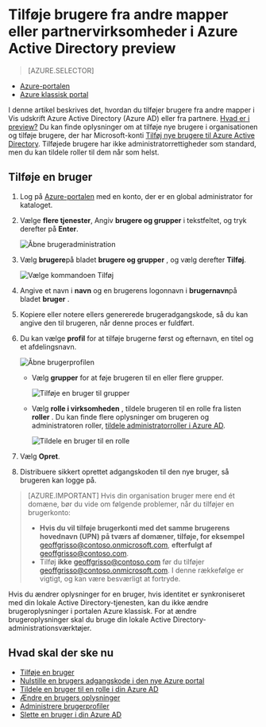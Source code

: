 <properties
    pageTitle="Føje brugere fra andre mapper eller partner firmaer i Azure Active Directory preview | Microsoft Azure"
    description="Beskriver, hvordan du tilføjer brugere eller ændre brugeroplysninger i Azure Active Directory, herunder eksterne og gæster brugere."
    services="active-directory"
    documentationCenter=""
    authors="curtand"
    manager="femila"
    editor=""/>

<tags
    ms.service="active-directory"
    ms.workload="identity"
    ms.tgt_pltfrm="na"
    ms.devlang="na"
    ms.topic="article"
    ms.date="09/12/2016"
    ms.author="curtand"/>

# <a name="add-users-from-other-directories-or-partner-companies-in-azure-active-directory-preview"></a>Tilføje brugere fra andre mapper eller partnervirksomheder i Azure Active Directory preview

> [AZURE.SELECTOR]
- [Azure-portalen](active-directory-users-create-external-azure-portal.md)
- [Azure klassisk portal](active-directory-create-users-external.md)

I denne artikel beskrives det, hvordan du tilføjer brugere fra andre mapper i Vis udskrift Azure Active Directory (Azure AD) eller fra partnere. [Hvad er i preview?](active-directory-preview-explainer.md) Du kan finde oplysninger om at tilføje nye brugere i organisationen og tilføje brugere, der har Microsoft-konti [Tilføj nye brugere til Azure Active Directory](active-directory-users-create-azure-portal.md). Tilføjede brugere har ikke administratorrettigheder som standard, men du kan tildele roller til dem når som helst.

## <a name="add-a-user"></a>Tilføje en bruger

1.  Log på [Azure-portalen](https://portal.azure.com) med en konto, der er en global administrator for kataloget.

2.  Vælge **flere tjenester**, Angiv **brugere og grupper** i tekstfeltet, og tryk derefter på **Enter**.

    ![Åbne brugeradministration](./media/active-directory-users-create-external-azure-portal/create-users-user-management.png)

3.  Vælg **brugere**på bladet **brugere og grupper** , og vælg derefter **Tilføj**.

    ![Vælge kommandoen Tilføj](./media/active-directory-users-create-external-azure-portal/create-users-add-command.png)

4. Angive et navn i **navn** og en brugerens logonnavn i **brugernavn**på bladet **bruger** .

5. Kopiere eller notere ellers genererede brugeradgangskode, så du kan angive den til brugeren, når denne proces er fuldført.

6. Du kan vælge **profil** for at tilføje brugerne først og efternavn, en titel og et afdelingsnavn.
    
    ![Åbne brugerprofilen](./media/active-directory-users-create-external-azure-portal/create-users-user-profile.png)

    - Vælg **grupper** for at føje brugeren til en eller flere grupper.

        ![Tilføje en bruger til grupper](./media/active-directory-users-create-external-azure-portal/create-users-user-groups.png)

    - Vælg **rolle i virksomheden** , tildele brugeren til en rolle fra listen **roller** . Du kan finde flere oplysninger om brugeren og administratoren roller, [tildele administratorroller i Azure AD](active-directory-assign-admin-roles.md).

        ![Tildele en bruger til en rolle](./media/active-directory-users-create-external-azure-portal/create-users-assign-role.png)

7. Vælg **Opret**.

8. Distribuere sikkert oprettet adgangskoden til den nye bruger, så brugeren kan logge på.

> [AZURE.IMPORTANT] Hvis din organisation bruger mere end ét domæne, bør du vide om følgende problemer, når du tilføjer en brugerkonto:
>
> - **Hvis du vil tilføje brugerkonti med det samme brugerens hovednavn (UPN) på tværs af domæner, tilføje, for eksempel** geoffgrisso@contoso.onmicrosoft.com, **efterfulgt af** geoffgrisso@contoso.com.
> - Tilføj **ikke** geoffgrisso@contoso.com før du tilføjer geoffgrisso@contoso.onmicrosoft.com. I denne rækkefølge er vigtigt, og kan være besværligt at fortryde.

Hvis du ændrer oplysninger for en bruger, hvis identitet er synkroniseret med din lokale Active Directory-tjenesten, kan du ikke ændre brugeroplysninger i portalen Azure klassisk. For at ændre brugeroplysninger skal du bruge din lokale Active Directory-administrationsværktøjer.


## <a name="whats-next"></a>Hvad skal der ske nu

- [Tilføje en bruger](active-directory-users-create-azure-portal.md)
- [Nulstille en brugers adgangskode i den nye Azure portal](active-directory-users-reset-password-azure-portal.md)
- [Tildele en bruger til en rolle i din Azure AD](active-directory-users-assign-role-azure-portal.md)
- [Ændre en brugers oplysninger](active-directory-users-work-info-azure-portal.md)
- [Administrere brugerprofiler](active-directory-users-profile-azure-portal.md)
- [Slette en bruger i din Azure AD](active-directory-users-delete-user-azure-portal.md)
